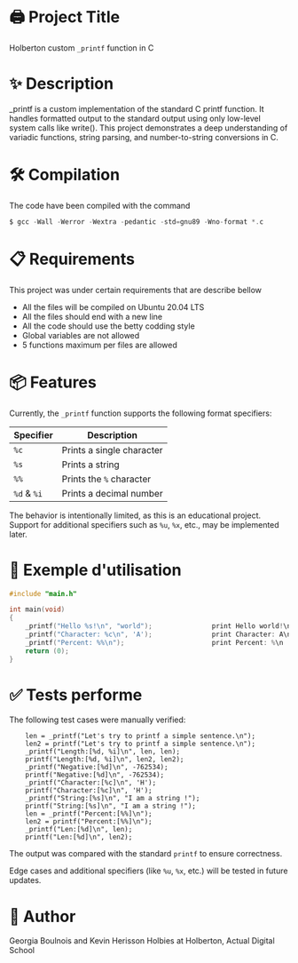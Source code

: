 
# 🖨️ Project Title

Holberton custom `_printf` function in C

# ✨ Description

_printf is a custom implementation of the standard C printf function.
It handles formatted output to the standard output using only low-level system calls like write().
This project demonstrates a deep understanding of variadic functions, string parsing, and number-to-string conversions in C.

# 🛠️ Compilation

The code have been compiled with the command 
```c
$ gcc -Wall -Werror -Wextra -pedantic -std=gnu89 -Wno-format *.c
```

# 📋 Requirements

This project was under certain requirements that are describe bellow

- All the files will be compiled on Ubuntu 20.04 LTS 
- All the files should end with a new line
- All the code should use the betty codding style
- Global variables are not allowed
- 5 functions maximum per files are allowed

# 📦 Features

Currently, the `_printf` function supports the following format specifiers:

| Specifier     | Description               |
|---------------|---------------------------|
| `%c`          | Prints a single character  |
| `%s`          | Prints a string            |
| `%%`          | Prints the `%` character   |
| `%d` & `%i`   | Prints a decimal number    |

The behavior is intentionally limited, as this is an educational project.  
Support for additional specifiers such as `%u`, `%x`, etc., may be implemented later.

# 🧪 Exemple d'utilisation

```c
#include "main.h"

int main(void)
{
    _printf("Hello %s!\n", "world");               print Hello world!\n
    _printf("Character: %c\n", 'A');               print Character: A\n
    _printf("Percent: %%\n");                      print Percent: %\n
    return (0);
}
```

# ✅ Tests performe

The following test cases were manually verified:
``` 
    len = _printf("Let's try to printf a simple sentence.\n");
    len2 = printf("Let's try to printf a simple sentence.\n");
    _printf("Length:[%d, %i]\n", len, len);
    printf("Length:[%d, %i]\n", len2, len2);
    _printf("Negative:[%d]\n", -762534);
    printf("Negative:[%d]\n", -762534);
    _printf("Character:[%c]\n", 'H');
    printf("Character:[%c]\n", 'H');
    _printf("String:[%s]\n", "I am a string !");
    printf("String:[%s]\n", "I am a string !");
    len = _printf("Percent:[%%]\n");
    len2 = printf("Percent:[%%]\n");
    _printf("Len:[%d]\n", len);
    printf("Len:[%d]\n", len2);
```
The output was compared with the standard `printf` to ensure correctness.

Edge cases and additional specifiers (like `%u`, `%x`, etc.) will be tested in future updates.
   

# 👥 Author

Georgia Boulnois and Kevin Herisson Holbies at Holberton, Actual Digital School
